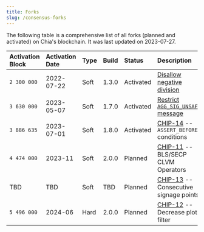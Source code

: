 ```yaml
---
title: Forks
slug: /consensus-forks
---
```


The following table is a comprehensive list of all forks (planned and activated) on Chia's blockchain. It was last updated on 2023-07-27.

| Activation Block | Activation Date | Type | Build | Status    | Description                                                                                                                                                    |
|:---------------- |:--------------- |:---- |:----- |:--------- |:-------------------------------------------------------------------------------------------------------------------------------------------------------------- |
| `2 300 000`      | 2022-07-22      | Soft | 1.3.0 | Activated | [Disallow negative division](https://www.chia.net/2022/03/04/divided-we-fork/)                                                                                 |
| `3 630 000`      | 2023-05-07      | Soft | 1.7.0 | Activated | [Restrict `AGG_SIG_UNSAFE` message](https://github.com/Chia-Network/post-mortem/blob/main/2023-05/2023-05-08-AGG_SIG_UNSAFE-can-mimic-AGG_SIG_ME-condition.md) |
| `3 886 635`      | 2023-07-01      | Soft | 1.8.0 | Activated | [CHIP-14](https://github.com/Chia-Network/chips/blob/main/CHIPs/chip-0014.md) -- `ASSERT_BEFORE_*` conditions                                                  |
| `4 474 000`      | 2023-11         | Soft | 2.0.0 | Planned   | [CHIP-11](https://github.com/Chia-Network/chips/pull/46) -- BLS/SECP CLVM Operators                                                                            |
| TBD              | TBD             | Soft | TBD   | Planned   | [CHIP-13](https://github.com/Chia-Network/chips/pull/57) -- Consecutive signage points                                                                         |
| `5 496 000`      | 2024-06         | Hard | 2.0.0 | Planned   | [CHIP-12](https://github.com/Chia-Network/chips/pull/53) -- Decrease plot filter                                                                               |
